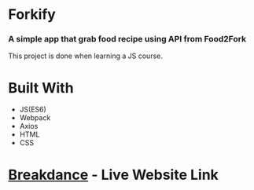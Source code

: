 # Forkify
### A simple app that grab food recipe using API from Food2Fork

This project is done when learning a JS course.

# Built With
  - JS(ES6)
  - Webpack
  - Axios
  - HTML
  - CSS

#  [Breakdance](http://breakdance.io) - Live Website Link